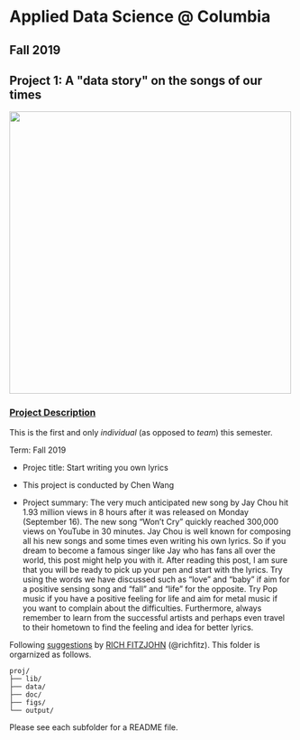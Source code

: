 # Applied Data Science @ Columbia
## Fall 2019
## Project 1: A "data story" on the songs of our times

<img src="figs/title1.jpeg" width="500">

### [Project Description](doc/)
This is the first and only *individual* (as opposed to *team*) this semester. 

Term: Fall 2019

+ Projec title: Start writing you own lyrics
+ This project is conducted by Chen Wang 

+ Project summary: The very much anticipated new song by Jay Chou hit 1.93 million views in 8 hours after it was released on Monday (September 16). The new song “Won’t Cry” quickly reached 300,000 views on YouTube in 30 minutes. Jay Chou is well known for composing all his new songs and some times even writing his own lyrics. So if you dream to become a famous singer like Jay who has fans all over the world, this post might help you with it. After reading this post, I am sure that you will be ready to pick up your pen and start with the lyrics. Try using the words we have discussed such as “love” and “baby” if aim for a positive sensing song and “fall” and “life” for the opposite. Try Pop music if you have a positive feeling for life and aim for metal music if you want to complain about the difficulties. Furthermore, always remember to learn from the successful artists and perhaps even travel to their hometown to find the feeling and idea for better lyrics.

Following [suggestions](http://nicercode.github.io/blog/2013-04-05-projects/) by [RICH FITZJOHN](http://nicercode.github.io/about/#Team) (@richfitz). This folder is orgarnized as follows.

```
proj/
├── lib/
├── data/
├── doc/
├── figs/
└── output/
```

Please see each subfolder for a README file.
